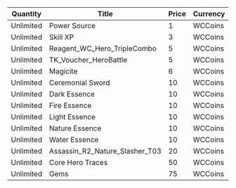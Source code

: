 | Quantity | Title | Price | Currency |  Requirement |
| -------- | ----- | ----- | -------- |  ----------- |
| Unlimited | Power Source | 1 | WCCoins |  |
| Unlimited | Skill XP | 3 | WCCoins |  |
| Unlimited | Reagent_WC_Hero_TripleCombo | 5 | WCCoins |  |
| Unlimited | TK_Voucher_HeroBattle | 5 | WCCoins |  |
| Unlimited | Magicite | 6 | WCCoins |  |
| Unlimited | Ceremonial Sword | 10 | WCCoins |  |
| Unlimited | Dark Essence | 10 | WCCoins |  |
| Unlimited | Fire Essence | 10 | WCCoins |  |
| Unlimited | Light Essence | 10 | WCCoins |  |
| Unlimited | Nature Essence | 10 | WCCoins |  |
| Unlimited | Water Essence | 10 | WCCoins |  |
| Unlimited | Assassin_R2_Nature_Slasher_T03 | 20 | WCCoins |  |
| Unlimited | Core Hero Traces | 50 | WCCoins |  |
| Unlimited | Gems | 75 | WCCoins |  |
